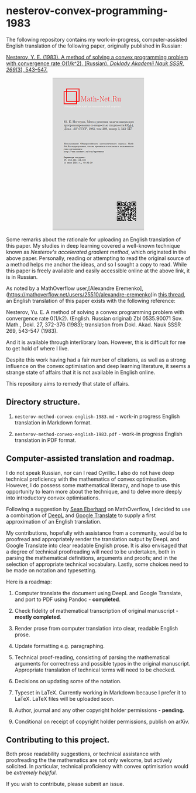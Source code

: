 # nesterov-convex-programming-1983

The following repository contains my work-in-progress, computer-assisted English translation of the following paper, originally published in Russian:

[Nesterov, Y. E. (1983). A method of solving a convex programming problem with convergence rate O(1/k^2). (Russian). *Doklady Akademii Nauk SSSR, 269*(3), 543–547.](http://www.mathnet.ru/php/archive.phtml?wshow=paper&jrnid=dan&paperid=46009&option_lang=eng)

<p align="center">
    <a href="http://www.mathnet.ru/php/archive.phtml?wshow=paper&jrnid=dan&paperid=46009&option_lang=eng">
        <img src="nesterov.png">
    </a>
</p>

Some remarks about the rationale for uploading an English translation of this paper. My studies in deep learning covered a well-known technique known as *Nesterov's accelerated gradient method*, which originated in the above paper. Personally, reading or attempting to read the original source of a method helps me anchor the ideas, and so I sought a copy to read. While this paper is freely available and easily accessible online at the above link, it is in Russian.

As noted by a MathOverflow user,[Alexandre Eremenko],(https://mathoverflow.net/users/25510/alexandre-eremenko)in [this thread](https://mathoverflow.net/questions/395374/nesterov-1983-paper-translation-from-russian-to-english), an English translation of this paper exists with the following reference:

Nesterov, Yu. E. A method of solving a convex programming problem with convergence rate 0(1/k2). (English. Russian original) Zbl 0535.90071 Sov. Math., Dokl. 27, 372-376 (1983); translation from Dokl. Akad. Nauk SSSR 269, 543-547 (1983).

And it is available through interlibrary loan. However, this is difficult for me to get hold of where I live.

Despite this work having had a fair number of citations, as well as a strong influence on the convex optimisation and deep learning literature, it seems a strange state of affairs that it is not available in English online.

This repository aims to remedy that state of affairs.

## Directory structure.

1. `nesterov-method-convex-english-1983.md` - work-in progress English translation in Markdown format.

2. `nesterov-method-convex-english-1983.pdf` - work-in progress English translation in PDF format.

## Computer-assisted translation and roadmap.

I do not speak Russian, nor can I read Cyrillic. I also do not have deep technical proficiency with the mathematics of convex optimisation. However, I do possess some mathematical literacy, and hope to use this opportunity to learn more about the technique, and to delve more deeply into introductory convex optimisations.

Following a suggestion by [Sean Eberhard](https://mathoverflow.net/users/20598/sean-eberhard) on MathOverflow, I decided to use a combination of [DeepL](https://www.deepl.com/translator) and [Google Translate](https://translate.google.com/) to supply a first approximation of an English translation.

My contributions, hopefully with assistance from a community, would be to proofread and appropriately render the translation output by DeepL and Google Translate into clear readable English prose. It is also envisaged that a degree of technical proofreading will need to be undertaken, both in parsing the mathematical definitions, arguments and proofs; and in the selection of appropriate technical vocabulary. Lastly, some choices need to be made on notation and typesetting.

Here is a roadmap:

1. Computer translate the document using DeepL and Google Translate, and port to PDF using Pandoc - **completed**.

2. Check fidelity of mathematical transcription of original manuscript - **mostly completed**.

3. Render prose from computer translation into clear, readable English prose.

4. Update formatting e.g. paragraphing.

5. Technical proof-reading, consisting of parsing the mathematical arguments for correctness and possible typos in the original manuscript. Appropriate translation of technical terms will need to be checked.

6. Decisions on updating some of the notation.

7. Typeset in LaTeX. Currently working in Markdown because I prefer it to LaTeX. LaTeX files will be uploaded soon.

8. Author, journal and any other copyright holder permissions - **pending.**

9. Conditional on receipt of copyright holder permissions, publish on arXiv.

## Contributing to this project.

Both prose readability suggestions, or technical assistance with proofreading the the mathematics are not only welcome, but actively solicited. In particular, technical proficiency with convex optimisation would be *extremely helpful*.

If you wish to contribute, please submit an issue.










